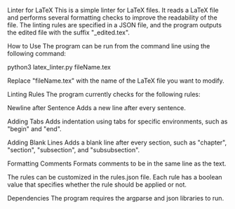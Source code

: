 Linter for LaTeX
This is a simple linter for LaTeX files. It reads a LaTeX file and performs several formatting checks to improve the readability of the file. The linting rules are specified in a JSON file, and the program outputs the edited file with the suffix "_edited.tex".

How to Use
The program can be run from the command line using the following command:

python3 latex_linter.py fileName.tex

Replace "fileName.tex" with the name of the LaTeX file you want to modify.

Linting Rules
The program currently checks for the following rules:

Newline after Sentence
Adds a new line after every sentence.

Adding Tabs
Adds indentation using tabs for specific environments, such as "begin" and "end".

Adding Blank Lines
Adds a blank line after every section, such as "chapter", "section", "subsection", and "subsubsection".

Formatting Comments
Formats comments to be in the same line as the text.

The rules can be customized in the rules.json file. Each rule has a boolean value that specifies whether the rule should be applied or not.

Dependencies
The program requires the argparse and json libraries to run.
